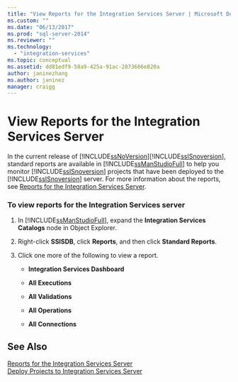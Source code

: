 ```yaml
---
title: "View Reports for the Integration Services Server | Microsoft Docs"
ms.custom: ""
ms.date: "06/13/2017"
ms.prod: "sql-server-2014"
ms.reviewer: ""
ms.technology: 
  - "integration-services"
ms.topic: conceptual
ms.assetid: dd81edf9-58a9-425a-91ac-2873606e820a
author: janinezhang
ms.author: janinez
manager: craigg
---
```

# View Reports for the Integration Services Server
  In the current release of [!INCLUDE[ssNoVersion](../includes/ssnoversion-md.md)][!INCLUDE[ssISnoversion](../includes/ssisnoversion-md.md)], standard reports are available in [!INCLUDE[ssManStudioFull](../includes/ssmanstudiofull-md.md)] to help you monitor [!INCLUDE[ssISnoversion](../includes/ssisnoversion-md.md)] projects that have been deployed to the [!INCLUDE[ssISnoversion](../includes/ssisnoversion-md.md)] server.  For more information about the reports, see [Reports for the Integration Services Server](../../2014/integration-services/reports-for-the-integration-services-server.md).  
  
### To view reports for the Integration Services server  
  
1.  In [!INCLUDE[ssManStudioFull](../includes/ssmanstudiofull-md.md)], expand the **Integration Services Catalogs** node in Object Explorer.  
  
2.  Right-click **SSISDB**, click **Reports**, and then click **Standard Reports**.  
  
3.  Click one more of the following to view a report.  
  
    -   **Integration Services Dashboard**  
  
    -   **All Executions**  
  
    -   **All Validations**  
  
    -   **All Operations**  
  
    -   **All Connections**  
  
## See Also  
 [Reports for the Integration Services Server](../../2014/integration-services/reports-for-the-integration-services-server.md)   
 [Deploy Projects to Integration Services Server](../../2014/integration-services/deploy-projects-to-integration-services-server.md)  
  
  

